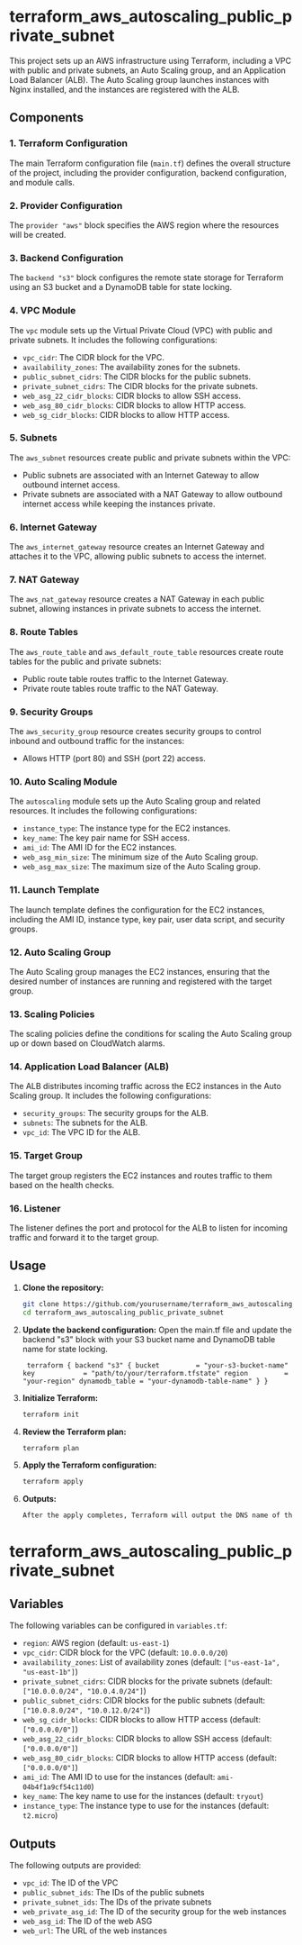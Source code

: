 # terraform_aws_autoscaling_public_private_subnet

This project sets up an AWS infrastructure using Terraform, including a VPC with public and private subnets, an Auto Scaling group, and an Application Load Balancer (ALB). The Auto Scaling group launches instances with Nginx installed, and the instances are registered with the ALB.

## Components

### 1. Terraform Configuration

The main Terraform configuration file (`main.tf`) defines the overall structure of the project, including the provider configuration, backend configuration, and module calls.

### 2. Provider Configuration

The `provider "aws"` block specifies the AWS region where the resources will be created.

### 3. Backend Configuration

The `backend "s3"` block configures the remote state storage for Terraform using an S3 bucket and a DynamoDB table for state locking.

### 4. VPC Module

The `vpc` module sets up the Virtual Private Cloud (VPC) with public and private subnets. It includes the following configurations:
- `vpc_cidr`: The CIDR block for the VPC.
- `availability_zones`: The availability zones for the subnets.
- `public_subnet_cidrs`: The CIDR blocks for the public subnets.
- `private_subnet_cidrs`: The CIDR blocks for the private subnets.
- `web_asg_22_cidr_blocks`: CIDR blocks to allow SSH access.
- `web_asg_80_cidr_blocks`: CIDR blocks to allow HTTP access.
- `web_sg_cidr_blocks`: CIDR blocks to allow HTTP access.

### 5. Subnets

The `aws_subnet` resources create public and private subnets within the VPC:
- Public subnets are associated with an Internet Gateway to allow outbound internet access.
- Private subnets are associated with a NAT Gateway to allow outbound internet access while keeping the instances private.

### 6. Internet Gateway

The `aws_internet_gateway` resource creates an Internet Gateway and attaches it to the VPC, allowing public subnets to access the internet.

### 7. NAT Gateway

The `aws_nat_gateway` resource creates a NAT Gateway in each public subnet, allowing instances in private subnets to access the internet.

### 8. Route Tables

The `aws_route_table` and `aws_default_route_table` resources create route tables for the public and private subnets:
- Public route table routes traffic to the Internet Gateway.
- Private route tables route traffic to the NAT Gateway.

### 9. Security Groups

The `aws_security_group` resource creates security groups to control inbound and outbound traffic for the instances:
- Allows HTTP (port 80) and SSH (port 22) access.

### 10. Auto Scaling Module

The `autoscaling` module sets up the Auto Scaling group and related resources. It includes the following configurations:
- `instance_type`: The instance type for the EC2 instances.
- `key_name`: The key pair name for SSH access.
- `ami_id`: The AMI ID for the EC2 instances.
- `web_asg_min_size`: The minimum size of the Auto Scaling group.
- `web_asg_max_size`: The maximum size of the Auto Scaling group.

### 11. Launch Template

The launch template defines the configuration for the EC2 instances, including the AMI ID, instance type, key pair, user data script, and security groups.

### 12. Auto Scaling Group

The Auto Scaling group manages the EC2 instances, ensuring that the desired number of instances are running and registered with the target group.

### 13. Scaling Policies

The scaling policies define the conditions for scaling the Auto Scaling group up or down based on CloudWatch alarms.

### 14. Application Load Balancer (ALB)

The ALB distributes incoming traffic across the EC2 instances in the Auto Scaling group. It includes the following configurations:
- `security_groups`: The security groups for the ALB.
- `subnets`: The subnets for the ALB.
- `vpc_id`: The VPC ID for the ALB.

### 15. Target Group

The target group registers the EC2 instances and routes traffic to them based on the health checks.

### 16. Listener

The listener defines the port and protocol for the ALB to listen for incoming traffic and forward it to the target group.

## Usage

1. **Clone the repository:**

   ```sh
   git clone https://github.com/yourusername/terraform_aws_autoscaling_public_private_subnet.git
   cd terraform_aws_autoscaling_public_private_subnet

2. **Update the backend configuration:**
    Open the main.tf file and update the backend "s3" block with your S3 bucket name and DynamoDB table name for state locking.

   `
   terraform {
  backend "s3" {
    bucket         = "your-s3-bucket-name"
    key            = "path/to/your/terraform.tfstate"
    region         = "your-region"
    dynamodb_table = "your-dynamodb-table-name"
     }
    }`

3. **Initialize Terraform:**

   ```sh
   terraform init
4. **Review the Terraform plan:**

   ```sh
   terraform plan
5. **Apply the Terraform configuration:**

   ```sh
   terraform apply
6. **Outputs:**

   ```sh
   After the apply completes, Terraform will output the DNS name of the ALB and other useful information.
# terraform_aws_autoscaling_public_private_subnet

## Variables

The following variables can be configured in `variables.tf`:

- `region`: AWS region (default: `us-east-1`)
- `vpc_cidr`: CIDR block for the VPC (default: `10.0.0.0/20`)
- `availability_zones`: List of availability zones (default: `["us-east-1a", "us-east-1b"]`)
- `private_subnet_cidrs`: CIDR blocks for the private subnets (default: `["10.0.0.0/24", "10.0.4.0/24"]`)
- `public_subnet_cidrs`: CIDR blocks for the public subnets (default: `["10.0.8.0/24", "10.0.12.0/24"]`)
- `web_sg_cidr_blocks`: CIDR blocks to allow HTTP access (default: `["0.0.0.0/0"]`)
- `web_asg_22_cidr_blocks`: CIDR blocks to allow SSH access (default: `["0.0.0.0/0"]`)
- `web_asg_80_cidr_blocks`: CIDR blocks to allow HTTP access (default: `["0.0.0.0/0"]`)
- `ami_id`: The AMI ID to use for the instances (default: `ami-04b4f1a9cf54c11d0`)
- `key_name`: The key name to use for the instances (default: `tryout`)
- `instance_type`: The instance type to use for the instances (default: `t2.micro`)

## Outputs

The following outputs are provided:

- `vpc_id`: The ID of the VPC
- `public_subnet_ids`: The IDs of the public subnets
- `private_subnet_ids`: The IDs of the private subnets
- `web_private_asg_id`: The ID of the security group for the web instances
- `web_asg_id`: The ID of the web ASG
- `web_url`: The URL of the web instances

